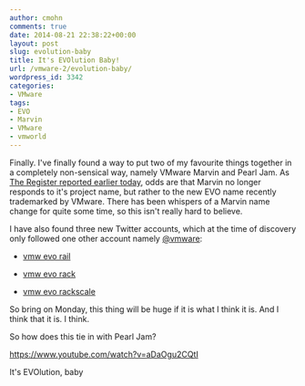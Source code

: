 ```yaml
---
author: cmohn
comments: true
date: 2014-08-21 22:38:22+00:00
layout: post
slug: evolution-baby
title: It's EVOlution Baby!
url: /vmware-2/evolution-baby/
wordpress_id: 3342
categories:
- VMware
tags:
- EVO
- Marvin
- VMware
- vmworld
---
```


Finally. I've finally found a way to put two of my favourite things together in a completely non-sensical way, namely VMware Marvin and Pearl Jam. As [The Register reported earlier today](http://www.theregister.co.uk/2014/08/20/vmware_seeks_two_new_hardwarerelated_trademarks/?mt=1408660085798), odds are that Marvin no longer responds to it's project name, but rather to the new EVO name recently trademarked by VMware. There has been whispers of a Marvin name change for quite some time, so this isn't really hard to believe.

I have also found three new Twitter accounts, which at the time of discovery only followed one other account namely [@vmware](http://twitter.com/vmware):




    
  * [vmw evo rail](http://twitter.com/vmwevorail)

    
  * [vmw evo rack](http://twitter.com/vmwevorack)

    
  * [vmw evo rackscale](http://twitter.com/vmwevorackscale)



So bring on Monday, this thing will be huge if it is what I think it is. And I think that it is. I think.

So how does this tie in with Pearl Jam?

https://www.youtube.com/watch?v=aDaOgu2CQtI

It's EVOlution, baby
